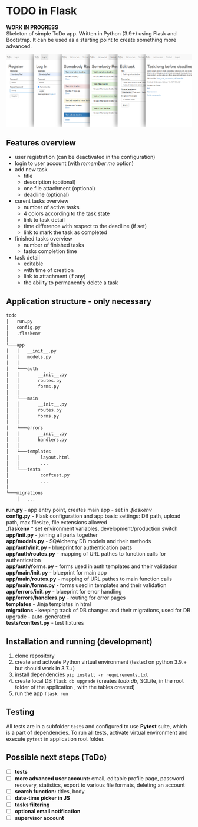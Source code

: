 # TODO in Flask
**WORK IN PROGRESS**  
Skeleton of simple ToDo app. Written in Python (3.9+) using Flask and Bootstrap. It can be used as a starting point to create something more advanced.  

![Preview](todo.png)  
## Features overview
- user registration (can be deactivated in the configuration)
- login to user account (with *remember me* option)
- add new task
    - title
    - description (optional)
    - one file attachment (optional)
    - deadline (optional)
- curent tasks overview
    - number of active tasks
    - 4 colors according to the task state
    - link to task detail
    - time difference with respect to the deadline (if set)
    - link to mark the task as completed
- finished tasks overview
    - number of finished tasks
    - tasks completion time
- task detail
    - editable
    - with time of creation
    - link to attachment (if any)
    - the ability to permanently delete a task
## Application structure - only necessary
```
todo
│   run.py   
│   config.py
│   .flaskenv
│
└───app
│   │   __init__.py
│   │   models.py
│   │       
│   └───auth
│   │       __init__.py
│   │       routes.py
│   │       forms.py
│   │
│   └───main
│   │       __init__.py
│   │       routes.py
│   │       forms.py
│   │
│   └───errors
│   │       __init__.py
│   │       handlers.py
│   │
│   └───templates
│   │        layout.html
│   │        ... 
│   └───tests
│            conftest.py
|            ...
│
└───migrations
    │   ... 
```
**run.py** - app entry point, creates main app - set in *.flaskenv*  
**config.py** - Flask configuration and app basic settings: DB path, upload path, max filesize, file extensions allowed  
**.flaskenv** * set environment variables, development/production switch  
**app/__init__.py** - joining all parts together  
**app/models.py** - SQAlchemy DB models and their methods  
**app/auth/__init__.py** - blueprint for authentication parts  
**app/auth/routes.py** - mapping of URL pathes to function calls for authentication  
**app/auth/forms.py** - forms used in auth templates and their validation  
**app/main/__init__.py** - blueprint for main app  
**app/main/routes.py** - mapping of URL pathes to main function calls  
**app/main/forms.py** - forms used in templates and their validation  
**app/errors/__init__.py** - blueprint for error handling  
**app/errors/handlers.py** - routing for error pages  
**templates** - Jinja templates in html  
**migrations** - keeping track of DB changes and their migrations, used for DB upgrade - auto-generated  
**tests/conftest.py** - test fixtures  

## Installation and running (development)
1. clone repository
2. create and activate Python virtual environment (tested on python 3.9.+ but should work in 3.7.+)
3. install dependencies `pip install -r requirements.txt`
4. create local DB `flask db upgrade` (creates *todo.db*, SQLite, in the root folder of the application , with the tables created)
5. run the app `flask run`

## Testing
All tests are in a subfolder `tests` and configured to use **Pytest** suite, which is a part of dependencies. To run all tests, activate virtual environment and execute `pytest` in application root folder.
## Possible next steps (ToDo)
- [ ] **tests**
- [ ] **more advanced user account:** email, editable profile page, password recovery, statistics, export to various file formats, deleting an account
- [ ] **search function:** titles, body
- [ ] **date-time picker in JS**
- [ ] **tasks filtering**
- [ ] **optional email notification**
- [ ] **supervisor account**
